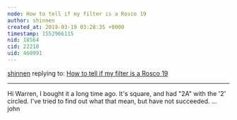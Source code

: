 ```yaml
---
node: How to tell if my filter is a Rosco 19
author: shinnen
created_at: 2019-03-19 03:28:35 +0000
timestamp: 1552966115
nid: 18564
cid: 22218
uid: 460991
---
```




[shinnen](../profile/shinnen) replying to: [How to tell if my filter is a Rosco 19](../notes/shinnen/03-15-2019/how-to-tell-if-my-filter-is-a-rosco-19)

----
 Hi Warren,
         I bought it a long time ago. It's square, and had "2A" with the '2' circled. I've tried to find out what that mean, but have not succeeded. 
... john